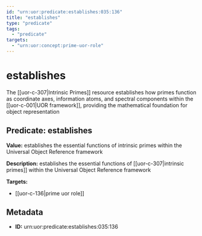 ```yaml
---
id: "urn:uor:predicate:establishes:035:136"
title: "establishes"
type: "predicate"
tags:
  - "predicate"
targets:
  - "urn:uor:concept:prime-uor-role"
---
```


# establishes

The [[uor-c-307|Intrinsic Primes]] resource establishes how primes function as coordinate axes, information atoms, and spectral components within the [[uor-c-001|UOR framework]], providing the mathematical foundation for object representation

## Predicate: establishes

**Value:** establishes the essential functions of intrinsic primes within the Universal Object Reference framework

**Description:** establishes the essential functions of [[uor-c-307|intrinsic primes]] within the Universal Object Reference framework

**Targets:**

- [[uor-c-136|prime uor role]]

## Metadata

- **ID:** urn:uor:predicate:establishes:035:136
